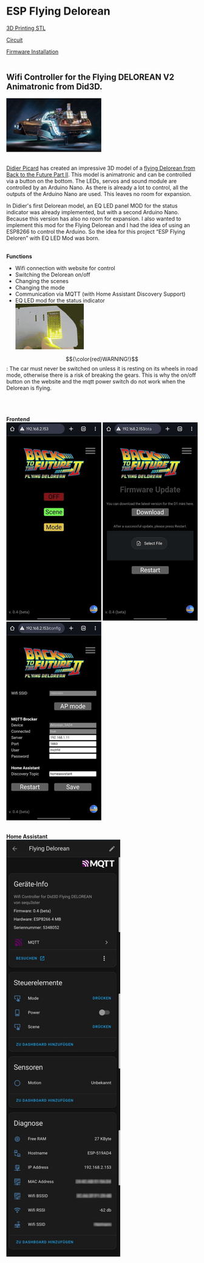 # ESP Flying Delorean

[3D Printing STL](/stl)

[Circuit](/circuit)

[Firmware Installation](/installation)<br><br>


## Wifi Controller for the Flying DELOREAN V2 Animatronic from Did3D.
<img src="/images/flying_delorean.jpg" width="250">

<br>[Didier Picard](https://www.did3d.fr) has created an impressive 3D model of a [flying Delorean from Back to the Future Part II](https://www.cgtrader.com/3d-print-models/miniatures/vehicles/flying-delorean-v2-hq-1-8-scale-530mm-3d-print-model).
This model is animatronic and can be controlled via a button on the bottom. The LEDs, servos and sound module are controlled by an Arduino Nano. As there is already a lot to control, all the outputs of the Arduino Nano are used. This leaves no room for expansion.

In Didier's first Delorean model, an EQ LED panel MOD for the status indicator was already implemented, but with a second Arduino Nano. Because this version has also no room for expansion. I also wanted to implement this mod for the Flying Delorean and I had the idea of using an ESP8266 to control the Arduino. So the idea for this project “ESP Flying Deloren” with EQ LED Mod was born.
<br><br>

**Functions**
- Wifi connection with website for control 
- Switching the Delorean on/off
- Changing the scenes
- Changing the mode
- Communication via MQTT (with Home Assistant Discovery Support)
- EQ LED mod for the status indicator<br><img src="/images/Animation.gif" width="180">

$${\color{red}WARNING!}$$: The car must never be switched on unless it is resting on its wheels in road mode,
otherwise there is a risk of breaking the gears.
This is why the on/off button on the website and the mqtt power switch do not work when the Delorean is flying.
<br><br>

<br><br>**Frontend**
<br><img src="/images/Screenshot_20250416_210002_Chrome.jpg" width="250">
<img src="/images/Screenshot_20250416_210016_Chrome.jpg" width="250">
<img src="/images/Screenshot_20250416_210028_Chrome.jpg" width="250">
<br><br>

**Home Assistant**
<br><img src="/images/Screenshot_20250417_094744_Home Assistant.jpg" width="300">
<br><br>
